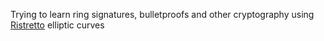 Trying to learn ring signatures, bulletproofs and other cryptography using [Ristretto](https://dalek.rs/) elliptic curves
